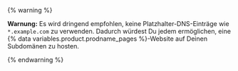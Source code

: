 {% warning %}

**Warnung:** Es wird dringend empfohlen, keine Platzhalter-DNS-Einträge wie `*.example.com` zu verwenden. Dadurch würdest Du jedem ermöglichen, eine {% data variables.product.prodname_pages %}-Website auf Deinen Subdomänen zu hosten.

{% endwarning %}
